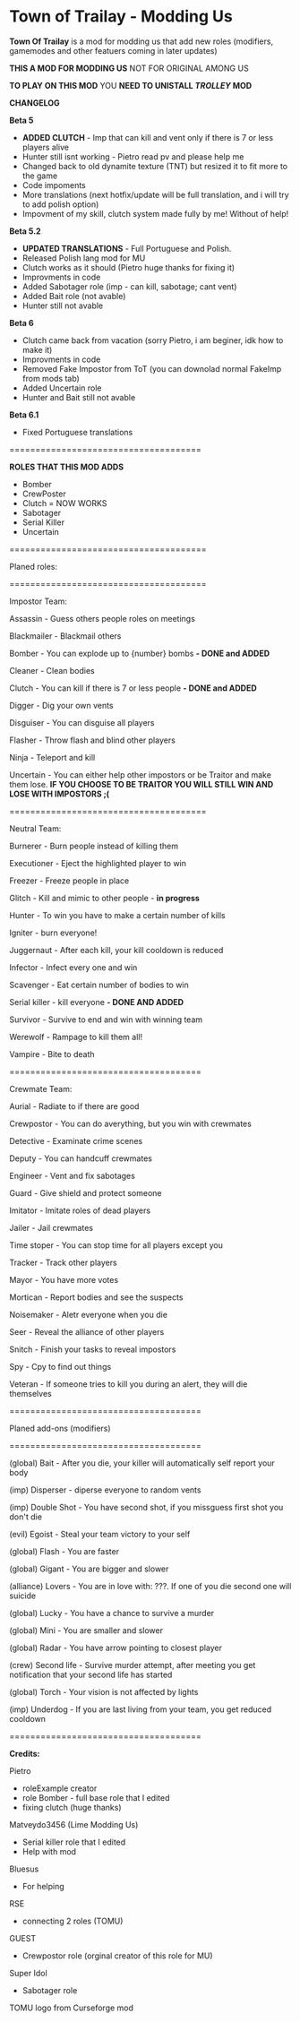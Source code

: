 # Town of Trailay - Modding Us
**Town Of Trailay** is a mod for modding us that add new roles (modifiers, gamemodes and other featuers coming in later updates)


**THIS A MOD FOR MODDING US**
NOT FOR ORIGINAL AMONG US

**TO PLAY ON THIS MOD** YOU **NEED TO UNISTALL *__TROLLEY__* MOD**

**CHANGELOG**

**Beta 5**

- **ADDED CLUTCH** - Imp that can kill and vent only if there is 7 or less players alive
- Hunter still isnt working - Pietro read pv and please help me
- Changed back to old dynamite texture (TNT) but resized it to fit more to the game
- Code impoments
- More translations (next hotfix/update will be full translation, and i will try to add polish option)
- Impovment of my skill, clutch system made fully by me! Without of help!

**Beta 5.2**
- **UPDATED TRANSLATIONS** - Full Portuguese and Polish.
- Released Polish lang mod for MU
- Clutch works as it should (Pietro huge thanks for fixing it)
- Improvments in code
- Added Sabotager role (imp - can kill, sabotage; cant vent)
- Added Bait role (not avable)
- Hunter still not avable

**Beta 6**
- Clutch came back from vacation (sorry Pietro, i am beginer, idk how to make it)
- Improvments in code
- Removed Fake Impostor from ToT (you can downolad normal FakeImp from mods tab)
- Added Uncertain role
- Hunter and Bait still not avable

**Beta 6.1**
- Fixed Portuguese translations

=====================================

**ROLES THAT THIS MOD ADDS**
- Bomber
- CrewPoster
- Clutch = NOW WORKS
- Sabotager
- Serial Killer
- Uncertain

======================================

Planed roles:

======================================

Impostor Team:

Assassin - Guess others people roles on meetings

Blackmailer - Blackmail others

Bomber - You can explode up to {number} bombs **- DONE and ADDED**

Cleaner - Clean bodies

Clutch - You can kill if there is 7 or less people **- DONE and ADDED**

Digger - Dig your own vents

Disguiser - You can disguise all players

Flasher - Throw flash and blind other players

Ninja - Teleport and kill

Uncertain - You can either help other impostors or be Traitor and make them lose.
**IF YOU CHOOSE TO BE TRAITOR YOU WILL STILL WIN AND LOSE WITH IMPOSTORS ;(**

======================================

Neutral Team:

Burnerer - Burn people instead of killing them

Executioner - Eject the highlighted player to win

Freezer - Freeze people in place

Glitch - Kill and mimic to other people - **in progress**

Hunter - To win you have to make a certain number of kills

Igniter - burn everyone!

Juggernaut - After each kill, your kill cooldown is reduced

Infector - Infect every one and win

Scavenger - Eat certain number of bodies to win

Serial killer - kill everyone **- DONE AND ADDED**

Survivor - Survive to end and win with winning team

Werewolf - Rampage to kill them all!

Vampire - Bite to death

=====================================

Crewmate Team:

Aurial - Radiate to if there are good

Crewpostor - You can do averything, but you win with crewmates

Detective - Examinate crime scenes

Deputy - You can handcuff crewmates

Engineer - Vent and fix sabotages

Guard - Give shield and protect someone

Imitator - Imitate roles of dead players

Jailer - Jail crewmates

Time stoper - You can stop time for all players except you

Tracker - Track other players

Mayor - You have more votes

Mortican - Report bodies and see the suspects

Noisemaker - Aletr everyone when you die

Seer - Reveal the alliance of other players

Snitch - Finish your tasks to reveal impostors

Spy - Cpy to find out things

Veteran - If someone tries to kill you during an alert, they will die themselves

=====================================

Planed add-ons (modifiers)

=====================================

(global) Bait - After you die, your killer will automatically self report your body

(imp) Disperser - diperse everyone to random vents

(imp) Double Shot - You have second shot, if you missguess first shot you don't die

(evil) Egoist - Steal your team victory to your self

(global) Flash - You are faster

(global) Gigant - You are bigger and slower

(alliance) Lovers - You are in love with: ???. If one of you die second one will suicide

(global) Lucky - You have a chance to survive a murder

(global) Mini - You are smaller and slower

(global) Radar - You have arrow pointing to closest player

(crew) Second life - Survive murder attempt, after meeting you get notification that your second life has started

(global) Torch - Your vision is not affected by lights

(imp) Underdog - If you are last living from your team, you get reduced cooldown

=====================================

**Credits:**

Pietro
- roleExample creator
- role Bomber - full base role that I edited
- fixing clutch (huge thanks)

Matveydo3456 (Lime Modding Us)
- Serial killer role that I edited
- Help with mod

Bluesus
- For helping

RSE
- connecting 2 roles (TOMU)

GUEST
- Crewpostor role (orginal creator of this role for MU)

Super Idol
- Sabotager role

TOMU logo from Curseforge mod
